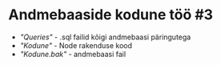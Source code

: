 # Andmebaaside kodune töö #3  
* _"Queries"_ - .sql failid kõigi andmebaasi päringutega  
* _"Kodune"_ - Node rakenduse kood
* _"Kodune.bak"_ - andmebaasi fail  
